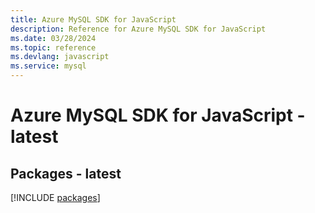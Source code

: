 ```yaml
---
title: Azure MySQL SDK for JavaScript
description: Reference for Azure MySQL SDK for JavaScript
ms.date: 03/28/2024
ms.topic: reference
ms.devlang: javascript
ms.service: mysql
---
```

# Azure MySQL SDK for JavaScript - latest
## Packages - latest
[!INCLUDE [packages](mysql-index.md)]